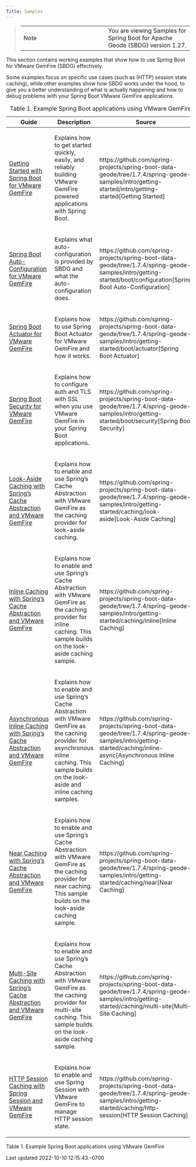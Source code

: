 ```yaml
---
Title: Samples
---
```


<!-- 
 Copyright (c) VMware, Inc. 2022. All rights reserved.
 Licensed to the Apache Software Foundation (ASF) under one or more contributor license
 agreements. See the NOTICE file distributed with this work for additional information regarding
 copyright ownership. The ASF licenses this file to You under the Apache License, Version 2.0 (the
 "License"); you may not use this file except in compliance with the License. You may obtain a
 copy of the License at
 
 http://www.apache.org/licenses/LICENSE-2.0
 
 Unless required by applicable law or agreed to in writing, software distributed under the License
 is distributed on an "AS IS" BASIS, WITHOUT WARRANTIES OR CONDITIONS OF ANY KIND, either express
 or implied. See the License for the specific language governing permissions and limitations under
 the License.
-->



> 
>
> <table>
> <colgroup>
> <col style="width: 50%" />
> <col style="width: 50%" />
> </colgroup>
> <tbody>
> <tr class="odd">
> <td class="icon">
> Note
> </td>
> <td class="content">You are viewing Samples for Spring Boot for Apache
> Geode (SBDG) version 1.27.</td>
> </tr>
> </tbody>
> </table>
>
> 





This section contains working examples that show how to use Spring Boot
for VMware GemFire (SBDG) effectively.





Some examples focus on specific use cases (such as (HTTP) session state
caching), while other examples show how SBDG works under the hood, to
give you a better understanding of what is actually happening and how to
debug problems with your Spring Boot VMware GemFire
applications.



<table class="tableblock frame-all grid-all stretch">
<caption>Table 1. Example Spring Boot applications using
VMware GemFire</caption>
<colgroup>
<col style="width: 33%" />
<col style="width: 33%" />
<col style="width: 33%" />
</colgroup>
<thead>
<tr class="header">
<th class="tableblock halign-left valign-top">Guide</th>
<th class="tableblock halign-left valign-top">Description</th>
<th class="tableblock halign-left valign-top">Source</th>
</tr>
</thead>
<tbody>
<tr class="odd">
<td class="tableblock halign-left valign-top"><p><a
href="guides/getting-started.html">Getting Started with Spring Boot for
VMware GemFire</a></p></td>
<td class="tableblock halign-left valign-top"><p>Explains how to get
started quickly, easily, and reliably building VMware GemFire
powered applications with Spring Boot.</p></td>
<td
class="tableblock halign-left valign-top"><p> https://github.com/spring-projects/spring-boot-data-geode/tree/1.7.4/spring-geode-samples/intro/getting-started/intro/getting-started[Getting
Started]</p></td>
</tr>
<tr class="even">
<td class="tableblock halign-left valign-top"><p><a
href="guides/boot-configuration.html">Spring Boot Auto-Configuration for
VMware GemFire</a></p></td>
<td class="tableblock halign-left valign-top"><p>Explains what
auto-configuration is provided by SBDG and what the auto-configuration
does.</p></td>
<td
class="tableblock halign-left valign-top"><p> https://github.com/spring-projects/spring-boot-data-geode/tree/1.7.4/spring-geode-samples/intro/getting-started/boot/configuration[Spring
Boot Auto-Configuration]</p></td>
</tr>
<tr class="odd">
<td class="tableblock halign-left valign-top"><p><a
href="guides/boot-actuator.html">Spring Boot Actuator for
VMware GemFire</a></p></td>
<td class="tableblock halign-left valign-top"><p>Explains how to use
Spring Boot Actuator for VMware GemFire and how it
works.</p></td>
<td
class="tableblock halign-left valign-top"><p> https://github.com/spring-projects/spring-boot-data-geode/tree/1.7.4/spring-geode-samples/intro/getting-started/boot/actuator[Spring
Boot Actuator]</p></td>
</tr>
<tr class="even">
<td class="tableblock halign-left valign-top"><p><a
href="guides/boot-security.html">Spring Boot Security for
VMware GemFire</a></p></td>
<td class="tableblock halign-left valign-top"><p>Explains how to
configure auth and TLS with SSL when you use VMware GemFire in
your Spring Boot applications.</p></td>
<td
class="tableblock halign-left valign-top"><p> https://github.com/spring-projects/spring-boot-data-geode/tree/1.7.4/spring-geode-samples/intro/getting-started/boot/security[Spring
Boot Security]</p></td>
</tr>
<tr class="odd">
<td class="tableblock halign-left valign-top"><p><a
href="guides/caching-look-aside.html">Look-Aside Caching with Spring’s
Cache Abstraction and VMware GemFire</a></p></td>
<td class="tableblock halign-left valign-top"><p>Explains how to enable
and use Spring’s Cache Abstraction with VMware GemFire as the
caching provider for look-aside caching.</p></td>
<td
class="tableblock halign-left valign-top"><p> https://github.com/spring-projects/spring-boot-data-geode/tree/1.7.4/spring-geode-samples/intro/getting-started/caching/look-aside[Look-Aside
Caching]</p></td>
</tr>
<tr class="even">
<td class="tableblock halign-left valign-top"><p><a
href="guides/caching-inline.html">Inline Caching with Spring’s Cache
Abstraction and VMware GemFire</a></p></td>
<td class="tableblock halign-left valign-top"><p>Explains how to enable
and use Spring’s Cache Abstraction with VMware GemFire as the
caching provider for inline caching. This sample builds on the
look-aside caching sample.</p></td>
<td
class="tableblock halign-left valign-top"><p> https://github.com/spring-projects/spring-boot-data-geode/tree/1.7.4/spring-geode-samples/intro/getting-started/caching/inline[Inline
Caching]</p></td>
</tr>
<tr class="odd">
<td class="tableblock halign-left valign-top"><p><a
href="guides/caching-inline-async.html">Asynchronous Inline Caching with
Spring’s Cache Abstraction and VMware GemFire</a></p></td>
<td class="tableblock halign-left valign-top"><p>Explains how to enable
and use Spring’s Cache Abstraction with VMware GemFire as the
caching provider for asynchronous inline caching. This sample builds on
the look-aside and inline caching samples.</p></td>
<td
class="tableblock halign-left valign-top"><p> https://github.com/spring-projects/spring-boot-data-geode/tree/1.7.4/spring-geode-samples/intro/getting-started/caching/inline-async[Asynchronous
Inline Caching]</p></td>
</tr>
<tr class="even">
<td class="tableblock halign-left valign-top"><p><a
href="guides/caching-near.html">Near Caching with Spring’s Cache
Abstraction and VMware GemFire</a></p></td>
<td class="tableblock halign-left valign-top"><p>Explains how to enable
and use Spring’s Cache Abstraction with VMware GemFire as the
caching provider for near caching. This sample builds on the look-aside
caching sample.</p></td>
<td
class="tableblock halign-left valign-top"><p> https://github.com/spring-projects/spring-boot-data-geode/tree/1.7.4/spring-geode-samples/intro/getting-started/caching/near[Near
Caching]</p></td>
</tr>
<tr class="odd">
<td class="tableblock halign-left valign-top"><p><a
href="guides/caching-multi-site.html">Multi-Site Caching with Spring’s
Cache Abstraction and VMware GemFire</a></p></td>
<td class="tableblock halign-left valign-top"><p>Explains how to enable
and use Spring’s Cache Abstraction with VMware GemFire as the
caching provider for multi-site caching. This sample builds on the
look-aside caching sample.</p></td>
<td
class="tableblock halign-left valign-top"><p> https://github.com/spring-projects/spring-boot-data-geode/tree/1.7.4/spring-geode-samples/intro/getting-started/caching/multi-site[Multi-Site
Caching]</p></td>
</tr>
<tr class="even">
<td class="tableblock halign-left valign-top"><p><a
href="guides/caching-http-session.html">HTTP Session Caching with Spring
Session and VMware GemFire</a></p></td>
<td class="tableblock halign-left valign-top"><p>Explains how to enable
and use Spring Session with VMware GemFire to manage HTTP
session state.</p></td>
<td
class="tableblock halign-left valign-top"><p> https://github.com/spring-projects/spring-boot-data-geode/tree/1.7.4/spring-geode-samples/intro/getting-started/caching/http-session[HTTP
Session Caching]</p></td>
</tr>
</tbody>
</table>

Table 1. Example Spring Boot applications using VMware GemFire







<div id="footer">

<div id="footer-text">

Last updated 2022-10-10 12:15:43 -0700




